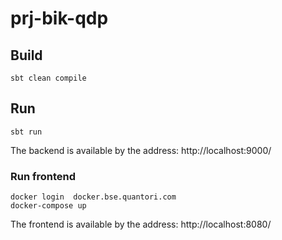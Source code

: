 # prj-bik-qdp

## Build
`
sbt clean compile
`

## Run
`
sbt run
`

The backend is available by the address:
http://localhost:9000/

### Run frontend
```
docker login  docker.bse.quantori.com
docker-compose up
```

The frontend is available by the address:
http://localhost:8080/